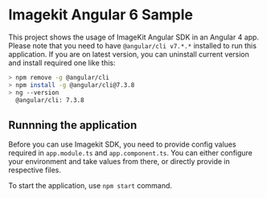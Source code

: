 # Imagekit Angular 6 Sample

This project shows the usage of ImageKit Angular SDK in an Angular 4 app. Please note that you need to have `@angular/cli v7.*.*` installed to run this application. If you are on latest version, you can uninstall current version and install required one like this: 


```sh
> npm remove -g @angular/cli
> npm install -g @angular/cli@7.3.8
> ng --version
  @angular/cli: 7.3.8
```

## Runnning the application

Before you can use Imagekit SDK, you need to provide config values required in `app.module.ts` and `app.component.ts`. You can either configure your environment and take values from there, or directly provide in respective files.

To start the application, use `npm start` command.
